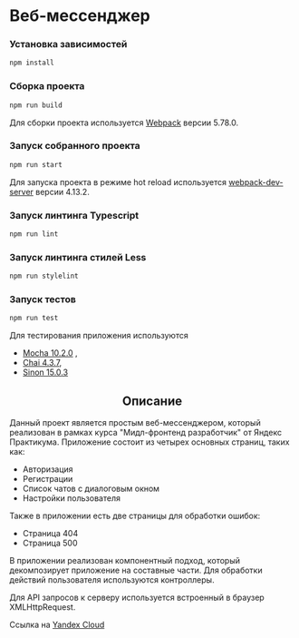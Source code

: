 <h1 >Веб-мессенджер</h2>

### Установка зависимостей

```bash
npm install
```

### Сборка проекта

```bash
npm run build
```

Для сборки проекта используется [Webpack](https://webpack.js.org/) версии 5.78.0.


### Запуск собранного проекта

```bash
npm run start
```
Для запуска проекта в режиме hot reload используется [webpack-dev-server](https://www.npmjs.com/package/webpack-dev-server) версии 4.13.2.

### Запуск линтинга Typescript

```bash
npm run lint
```

### Запуск линтинга стилей Less

```bash
npm run stylelint
```

### Запуск тестов

```bash
npm run test
```
Для тестирования приложения используются
*  [Mocha 10.2.0](https://mochajs.org/) ,
* [Chai 4.3.7](https://www.chaijs.com/),
* [Sinon 15.0.3](https://sinonjs.org/)

<h2 align="center">Описание</h2>

Данный проект является простым веб-мессенджером, который реализован в рамках курса "Мидл-фронтенд разработчик" от Яндекс
Практикума.
Приложение состоит из четырех основных страниц, таких как:

* Авторизация
* Регистрации
* Список чатов с диалоговым окном
* Настройки пользователя

Также в приложении есть две страницы для обработки ошибок:

* Страница 404
* Страница 500

В приложении реализован компонентный подход, который декомпозирует приложение на составные части.
Для обработки действий пользователя используются контроллеры.

Для API запросов к серверу используется встроенный в браузер XMLHttpRequest.



Ссылка на [Yandex Cloud](https://bbahak1e1p19ss2frfoe.containers.yandexcloud.net/)
